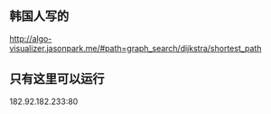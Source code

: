 ## 韩国人写的

http://algo-visualizer.jasonpark.me/#path=graph_search/dijkstra/shortest_path

## 只有这里可以运行

182.92.182.233:80


